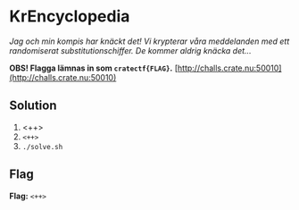 # KrEncyclopedia
*Jag och min kompis har knäckt det! Vi krypterar våra meddelanden med ett randomiserat substitutionschiffer. De kommer aldrig knäcka det...*

**OBS! Flagga lämnas in som `cratectf{FLAG}`.**
[http://challs.crate.nu:50010](http://challs.crate.nu:50010)

## Solution
1. <++>
2. `<++>`
3. `./solve.sh`


## Flag
**Flag:** `<++>`
